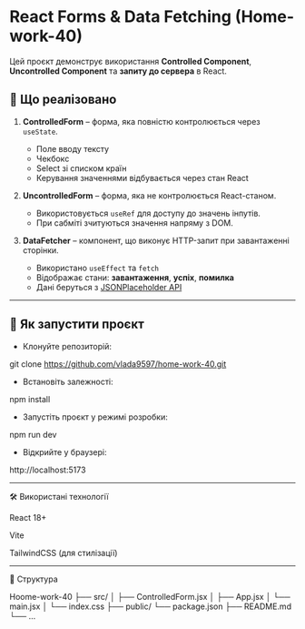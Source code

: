 # React Forms & Data Fetching (Home-work-40)

Цей проєкт демонструє використання **Controlled Component**, **Uncontrolled Component** та **запиту до сервера** в React.

## 📌 Що реалізовано
1. **ControlledForm** – форма, яка повністю контролюється через `useState`.  
   - Поле вводу тексту  
   - Чекбокс  
   - Select зі списком країн  
   - Керування значеннями відбувається через стан React  

2. **UncontrolledForm** – форма, яка не контролюється React-станом.  
   - Використовується `useRef` для доступу до значень інпутів.  
   - При сабміті зчитуються значення напряму з DOM.  

3. **DataFetcher** – компонент, що виконує HTTP-запит при завантаженні сторінки.  
   - Використано `useEffect` та `fetch`  
   - Відображає стани: **завантаження**, **успіх**, **помилка**  
   - Дані беруться з [JSONPlaceholder API](https://jsonplaceholder.typicode.com/)
  
-------------

## 🚀 Як запустити проєкт

- Клонуйте репозиторій:

git clone https://github.com/vlada9597/home-work-40.git

- Встановіть залежності:

npm install

- Запустіть проєкт у режимі розробки:

npm run dev

- Відкрийте у браузері:

http://localhost:5173

------------------

🛠 Використані технології

React 18+

Vite

TailwindCSS (для стилізації)

-------------


📂 Структура

Hoome-work-40
├── src/
│ ├── ControlledForm.jsx
│ ├── App.jsx
│ └── main.jsx
│ └── index.css
├── public/
└── package.json
├── README.md
└── ...

